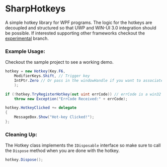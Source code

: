 # SharpHotkeys
A simple hotkey library for WPF programs. The logic for the hotkeys are decoupled and structured so that UWP and WIN-UI 3.0 integration should be possible. If interested supporting other frameworks checkout the <a href="https://github.com/ChaseRoth/SharpHotkeys/tree/experimental">experimental</a> branch.

### Example Usage:
Checkout the sample project to see a working demo.
```cs
hotkey = new Hotkey(Key.F6, 
    ModifierKeys.Shift, // Trigger key
    IntPtr.Zero // Or pass in the windowHandle if you want to associate with the window instead of the calling thread.
    );

if (!hotkey.TryRegisterHotkey(out uint errCode)) // errCode is a win32 error number that can be looked up.
    throw new Exception("ErrCode Received:" + errCode);

hotkey.HotkeyClicked += delegate
{
    MessageBox.Show("Hot-key Clicked!");
};   
```

### Cleaning Up:

The Hotkey class implements the `IDisposable` interface so make sure to call the `Dispose` method when you are done with the hotkey.

```cs
hotkey.Dispose();
```
